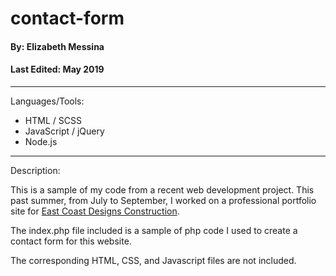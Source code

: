 # contact-form

#### By: Elizabeth Messina
#### Last Edited: May 2019
-------------------------------
Languages/Tools:
 - HTML / SCSS
 - JavaScript / jQuery
 - Node.js
-------------------------------

Description:

This is a sample of my code from a recent web development project. This past summer, from July to September,
I worked on a professional portfolio site for [East Coast Designs Construction](http://www.eastcoastdesignsconstruction.com/).

The index.php file included is a sample of php code I used to create a contact form for this website.

The corresponding HTML, CSS, and Javascript files are not included.
